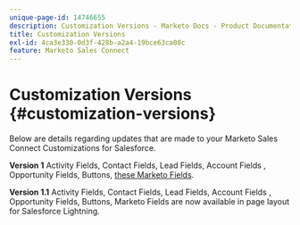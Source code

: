 ```yaml
---
unique-page-id: 14746655
description: Customization Versions - Marketo Docs - Product Documentation
title: Customization Versions
exl-id: 4ca3e330-0d3f-428b-a2a4-19bce63ca08c
feature: Marketo Sales Connect
---
```

# Customization Versions {#customization-versions}

Below are details regarding updates that are made to your Marketo Sales Connect Customizations for Salesforce.

**Version 1**
Activity Fields, Contact Fields, Lead Fields, Account Fields , Opportunity Fields, Buttons, [these Marketo Fields](/help/marketo/product-docs/marketo-sales-connect/crm/salesforce-customization/sales-connect-customizations-for-crm.md).

**Version 1.1**
Activity Fields, Contact Fields, Lead Fields, Account Fields , Opportunity Fields, Buttons, Marketo Fields are now available in page layout for Salesforce Lightning.
